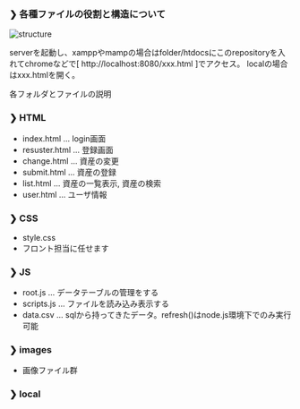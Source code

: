 ### ❯ 各種ファイルの役割と構造について
![structure](https://user-images.githubusercontent.com/49393142/177698697-e615d950-0b48-4d6d-b05a-24492a099413.png)

serverを起動し、xamppやmampの場合はfolder/htdocsにこのrepositoryを入れてchromeなどで[ http://localhost:8080/xxx.html ]でアクセス。
localの場合はxxx.htmlを開く。


各フォルダとファイルの説明

### ❯ HTML

- index.html ... login画面
- resuster.html ... 登録画面
- change.html ... 資産の変更
- submit.html ... 資産の登録
- list.html ... 資産の一覧表示, 資産の検索
- user.html ... ユーザ情報

### ❯ CSS

- style.css
- フロント担当に任せます

### ❯ JS

- root.js ... データテーブルの管理をする
- scripts.js ... ファイルを読み込み表示する
- data.csv ... sqlから持ってきたデータ。refresh()はnode.js環境下でのみ実行可能

### ❯ images

- 画像ファイル群

### ❯ local

